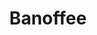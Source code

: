 ---
title: Banoffee
draft: false
layout: recettes
type: dessert
categories:
  - Gateau
regime:
  - vegetarien
region: ""
cuisson: Oui
temperature: Froid
plate: 100
check: Oui
checkAlwaysOk: false
ingredients:
  frais:
    - quantite: 1
      title: Beurre demi-sel
      unit: Kg
    - quantite: 2
      title: Mascarpone
      unit: Kg
  legumes:
    - quantite: 35
      title: Banane
      unit: unité
  lof:
    - quantite: 4
      title: Crème fraiche liquide entière
      unit: litre
    - quantite: 3
      title: Lait concentré sucré
      unit: Kg
  sucres:
    - quantite: 280
      title: Sucre en poudre
      unit: grammes
    - quantite: 3
      title: Speculoos
      unit: Kg
  epices: []
materiel:
  - Gastro 1/1 (Normaux)
  - Frigo
preparation: >-
  **FOND DE TARTE:**


  Mixer les SPECULOOS en miette. 


  Faire fondre le beurre salé. Mélanger bien les deux ensemble.


  Tapissser les fonds de tous les ramequins et bien tasser. 


  Y déposer des rondelles de BANANE. 1 banane pour 3 personnes.


  Troisième étage : 1,5 à 2 cuillère à soupe de CONFITURE DE LAIT.




  **CHANTILLY :** 


  Battre au robot (en plusieurs fois) la CREME LIQUIDE très froide, le MASCARPONE et le SUCRE.


  Recouvrir de cette dernière couche les banoffee.


  Placer au frais.
preparation24h: >-
  ##### **1 jour avant :**


  **DULCE DE LECHE:** 


  Prendre un très grosse gamelle, là où rentre toutes les conserves de lait concentré sucré.


  Déposer les conserves non ouvertes dedans et remplir d'eau bouillante. Utiliser un couvercle pour garder au chaud.


  Allumer les gaz et faire cuire 2h30.


  Laisser refroidir sans rien bouger.


  Ouvrir toutes les boites de conserve, vers dans un gastro et mixer au plongeur pour assouplir la confiture.
prepAlt:
  - recetteAlt: banoffee-vegan-et-sans-gluten_hm1nmbb6
publishDate: 2024-05-17T18:26:00.000Z
uuid: 6opk4uk1
titleslug: banoffee_6opk4uk1
---